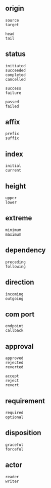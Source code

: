 ## origin
```
source
target

head
tail
```

## status
```
initiated
succeeded
completed
cancelled

success
failure

passed
failed
```

## affix
```
prefix
suffix
```

## index
```
initial
current
```

## height
```
upper
lower
```

## extreme
```
minimum
maximum
```

## dependency
```
preceding
following
```

## direction
```
incoming
outgoing
```

## com port

```
endpoint
callback
```

## approval
```
approved
rejected
reverted

accept
reject
revert
```

## requirement
```
required
optional
```

## disposition
```
graceful
forceful
```

## actor
```
reader
writer
```
